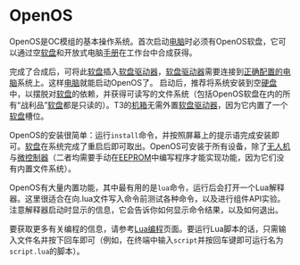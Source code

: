 # OpenOS

OpenOS是OC模组的基本操作系统。首次启动[电脑](computer.md)时必须有OpenOS软盘，它可以通过空[软盘](../item/floppy.md)和开放式电脑[手册](../item/manual.md)在工作台中合成获得。

完成了合成后，可将此[软盘](../item/floppy.md)插入[软盘驱动器](../block/diskDrive.md)，[软盘驱动器](../block/diskDrive.md)需要连接到[正确配置的](quickstart.md)[电脑](computer.md)系统上。这样[电脑](computer.md)就能启动OpenOS了。 
启动后，推荐将系统安装到空[硬盘](../item/hdd1.md)中，以摆脱对[软盘](../item/floppy.md)的依赖，并获得可读写的文件系统（包括OpenOS软盘在内的所有“战利品”[软盘](../item/floppy.md)都是只读的）。T3的[机箱](../block/case3.md)无需外置[软盘驱动器](../block/diskDrive.md)，因为它内置了一个[软盘](../item/floppy.md)槽位。

OpenOS的安装很简单：运行`install`命令，并按照屏幕上的提示语完成安装即可。[软盘](../item/floppy.md)在系统完成了重启后即可取出。OpenOS可安装于所有设备，除了[无人机](../item/drone.md)与[微控制器](../block/microcontroller.md)（二者均需要手动在[EEPROM](../item/eeprom.md)中编写程序才能实现功能，因为它们没有内置文件系统）。

OpenOS有大量内置功能，其中最有用的是`lua`命令，运行后会打开一个Lua解释器。这里很适合在向.lua文件写入命令前测试各种命令，以及进行组件API实验。注意解释器启动时显示的信息，它会告诉你如何显示命令结果，以及如何退出。

要获取更多有关编程的信息，请参考[Lua编程](lua.md)页面。要运行Lua脚本的话，只需输入文件名并按下回车即可（例如，在终端中输入`script`并按回车键即可运行名为`script.lua`的脚本）。
